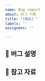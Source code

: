 ```yaml
---
name: Bug report
about: 버그 기록
title: "[BUG] "
labels: ''
assignees: ''

---
```


## 🚨 버그 설명
<!-- 기대했던 동작과 다른 부분을 설명해주세요 -->

## 

## 📑 참고 자료
<!-- 참고한 자료의 제목과 링크를 첨부해주세요 -->
